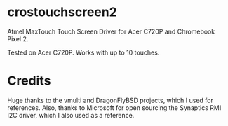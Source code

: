 # crostouchscreen2
Atmel MaxTouch Touch Screen Driver for Acer C720P and Chromebook Pixel 2.

Tested on Acer C720P. Works with up to 10 touches.

# Credits

Huge thanks to the vmulti and DragonFlyBSD projects, which I used for references. Also, thanks to Microsoft for open sourcing the Synaptics RMI I2C driver, which I also used as a reference.
